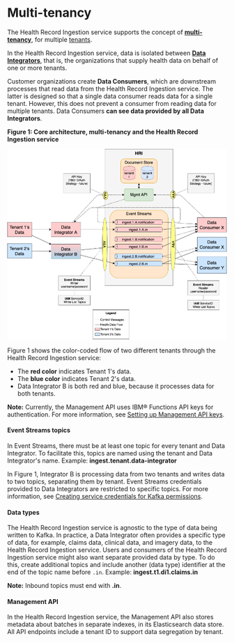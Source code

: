 # Multi-tenancy

The Health Record Ingestion service supports the concept of [**multi-tenancy**](glossary.md#multitenancy), for multiple [tenants](glossary.md#tenant). 

In the Health Record Ingestion service, data is isolated between [**Data Integrators**](glossary.md#data-integrator), that is, the organizations that supply health data on behalf of one or more tenants. 

Customer organizations create **Data Consumers**, which are downstream processes that read data from the Health Record Ingestion service. The latter is designed so that a single data consumer reads data for a single tenant. However, this does not prevent a consumer from reading data for multiple tenants. Data Consumers **can see data provided by all Data Integrators**. 

**Figure 1: Core architecture, multi-tenancy and the Health Record Ingestion service**

![core-architecture](assets/img/multitenancy.png)

Figure 1 shows the color-coded flow of two different tenants through the Health Record Ingestion service: 

- The **red color** indicates Tenant 1's data. 
- The **blue color** indicates Tenant 2's data. 
- Data Integrator B is both red and blue, because it processes data for both tenants.

**Note:** Currently, the Management API uses IBM&reg; Functions API keys for authentication. For more information, see [Setting up Management API keys](admin.md#hri-management-api-keys). 

#### Event Streams topics
In Event Streams, there must be at least one topic for every tenant and Data Integrator. To facilitate this, topics are named using the tenant and Data Integrator's name. Example: **ingest.tenant.data-integrator**

In Figure 1, Integrator B is processing data from two tenants and writes data to two topics, separating them by tenant. Event Streams credentials provided to Data Integrators are restricted to specific topics. For more information, see [Creating service credentials for Kafka permissions](admin.md#creating-service-credentials-for-kafka-permissions).

#### Data types
The Health Record Ingestion service is agnostic to the type of data being written to Kafka. In practice, a Data Integrator often provides a specific type of data, for example, claims data, clinical data, and imagery data, to the Health Record Ingestion service. Users and consumers of the Health Record Ingestion service might also want separate provided data by type. To do this, create additional topics and include another (data type) identifier at the end of the topic name before `.in`. Example: **ingest.t1.di1.claims.in**

**Note:** Inbound topics must end with **.in**.

#### Management API
In the Health Record Ingestion service, the Management API also stores metadata about batches in separate indexes, in its Elasticsearch data store. All API endpoints include a tenant ID to support data segregation by tenant. 